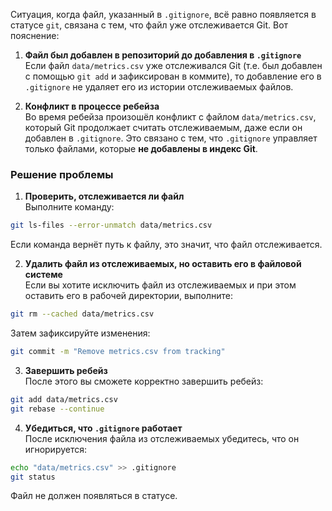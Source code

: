 Ситуация, когда файл, указанный в `.gitignore`, всё равно появляется в статусе `git`, связана с тем, что файл уже отслеживается Git. Вот пояснение:

1. **Файл был добавлен в репозиторий до добавления в `.gitignore`**  
Если файл `data/metrics.csv` уже отслеживался Git (т.е. был добавлен с помощью `git add` и зафиксирован в коммите), то добавление его в `.gitignore` не удаляет его из истории отслеживаемых файлов.

2. **Конфликт в процессе ребейза**  
Во время ребейза произошёл конфликт с файлом `data/metrics.csv`, который Git продолжает считать отслеживаемым, даже если он добавлен в `.gitignore`. Это связано с тем, что `.gitignore` управляет только файлами, которые **не добавлены в индекс Git**.

### Решение проблемы

1. **Проверить, отслеживается ли файл**  
Выполните команду:
```bash
git ls-files --error-unmatch data/metrics.csv
```
Если команда вернёт путь к файлу, это значит, что файл отслеживается.

2. **Удалить файл из отслеживаемых, но оставить его в файловой системе**  
Если вы хотите исключить файл из отслеживаемых и при этом оставить его в рабочей директории, выполните:
```bash
git rm --cached data/metrics.csv
```
Затем зафиксируйте изменения:
```bash
git commit -m "Remove metrics.csv from tracking"
```

3. **Завершить ребейз**  
После этого вы сможете корректно завершить ребейз:
```bash
git add data/metrics.csv
git rebase --continue
```

4. **Убедиться, что `.gitignore` работает**  
После исключения файла из отслеживаемых убедитесь, что он игнорируется:
```bash
echo "data/metrics.csv" >> .gitignore
git status
```
Файл не должен появляться в статусе.

